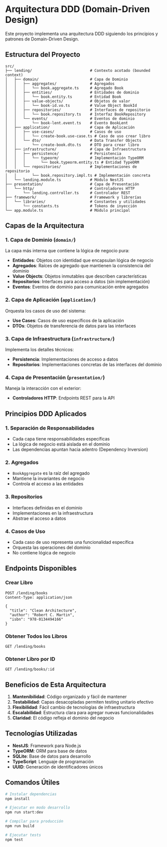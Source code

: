 # Arquitectura DDD (Domain-Driven Design)

Este proyecto implementa una arquitectura DDD siguiendo los principios y patrones de Domain-Driven Design.

## Estructura del Proyecto

```
src/
├── lending/                          # Contexto acotado (bounded context)
│   ├── domain/                       # Capa de Dominio
│   │   ├── aggregates/               # Agregados
│   │   │   └── book.aggregate.ts     # Agregado Book
│   │   ├── entities/                 # Entidades de dominio
│   │   │   └── book.entity.ts        # Entidad Book
│   │   ├── value-objects/            # Objetos de valor
│   │   │   └── book-id.vo.ts         # Value Object BookId
│   │   ├── repositories/             # Interfaces de repositorio
│   │   │   └── book.repository.ts    # Interfaz BookRepository
│   │   └── events/                   # Eventos de dominio
│   │       └── book-lent.event.ts    # Evento BookLent
│   ├── application/                  # Capa de Aplicación
│   │   ├── use-cases/                # Casos de uso
│   │   │   └── create-book.use-case.ts # Caso de uso crear libro
│   │   └── dto/                      # Data Transfer Objects
│   │       └── create-book.dto.ts    # DTO para crear libro
│   ├── infrastructure/               # Capa de Infraestructura
│   │   ├── persistence/              # Persistencia
│   │   │   └── typeorm/              # Implementación TypeORM
│   │   │       └── book.typeorm.entity.ts # Entidad TypeORM
│   │   └── repositories/             # Implementaciones de repositorio
│   │       └── book.repository.impl.ts # Implementación concreta
│   └── lending.module.ts             # Módulo NestJS
├── presentation/                     # Capa de Presentación
│   └── http/                         # Controladores HTTP
│       └── lending.controller.ts     # Controlador REST
├── framework/                        # Framework y librerías
│   └── libraries/                    # Constantes y utilidades
│       └── constants.ts              # Tokens de inyección
└── app.module.ts                     # Módulo principal
```

## Capas de la Arquitectura

### 1. Capa de Dominio (`domain/`)
La capa más interna que contiene la lógica de negocio pura:

- **Entidades**: Objetos con identidad que encapsulan lógica de negocio
- **Agregados**: Raíces de agregado que mantienen la consistencia del dominio
- **Value Objects**: Objetos inmutables que describen características
- **Repositorios**: Interfaces para acceso a datos (sin implementación)
- **Eventos**: Eventos de dominio para comunicación entre agregados

### 2. Capa de Aplicación (`application/`)
Orquesta los casos de uso del sistema:

- **Use Cases**: Casos de uso específicos de la aplicación
- **DTOs**: Objetos de transferencia de datos para las interfaces

### 3. Capa de Infraestructura (`infrastructure/`)
Implementa los detalles técnicos:

- **Persistencia**: Implementaciones de acceso a datos
- **Repositorios**: Implementaciones concretas de las interfaces del dominio

### 4. Capa de Presentación (`presentation/`)
Maneja la interacción con el exterior:

- **Controladores HTTP**: Endpoints REST para la API

## Principios DDD Aplicados

### 1. Separación de Responsabilidades
- Cada capa tiene responsabilidades específicas
- La lógica de negocio está aislada en el dominio
- Las dependencias apuntan hacia adentro (Dependency Inversion)

### 2. Agregados
- `BookAggregate` es la raíz del agregado
- Mantiene la invariantes de negocio
- Controla el acceso a las entidades

### 3. Repositorios
- Interfaces definidas en el dominio
- Implementaciones en la infraestructura
- Abstrae el acceso a datos

### 4. Casos de Uso
- Cada caso de uso representa una funcionalidad específica
- Orquesta las operaciones del dominio
- No contiene lógica de negocio

## Endpoints Disponibles

### Crear Libro
```http
POST /lending/books
Content-Type: application/json

{
  "title": "Clean Architecture",
  "author": "Robert C. Martin",
  "isbn": "978-0134494166"
}
```

### Obtener Todos los Libros
```http
GET /lending/books
```

### Obtener Libro por ID
```http
GET /lending/books/:id
```

## Beneficios de Esta Arquitectura

1. **Mantenibilidad**: Código organizado y fácil de mantener
2. **Testabilidad**: Capas desacopladas permiten testing unitario efectivo
3. **Flexibilidad**: Fácil cambio de tecnologías de infraestructura
4. **Escalabilidad**: Estructura clara para agregar nuevas funcionalidades
5. **Claridad**: El código refleja el dominio del negocio

## Tecnologías Utilizadas

- **NestJS**: Framework para Node.js
- **TypeORM**: ORM para base de datos
- **SQLite**: Base de datos para desarrollo
- **TypeScript**: Lenguaje de programación
- **UUID**: Generación de identificadores únicos

## Comandos Útiles

```bash
# Instalar dependencias
npm install

# Ejecutar en modo desarrollo
npm run start:dev

# Compilar para producción
npm run build

# Ejecutar tests
npm test
``` 